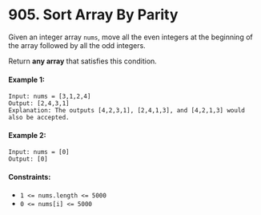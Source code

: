 # 905. Sort Array By Parity

Given an integer array `nums`, move all the even integers at the beginning of the array followed by all the odd integers.

Return **any array** that satisfies this condition.

#### Example 1:

```
Input: nums = [3,1,2,4]
Output: [2,4,3,1]
Explanation: The outputs [4,2,3,1], [2,4,1,3], and [4,2,1,3] would also be accepted.
```

#### Example 2:

```
Input: nums = [0]
Output: [0]
``` 

#### Constraints:

+ `1 <= nums.length <= 5000`
+ `0 <= nums[i] <= 5000`